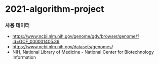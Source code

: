 # 2021-algorithm-project

### 사용 데이터

- https://www.ncbi.nlm.nih.gov/genome/gdv/browser/genome/?id=GCF_000001405.39
- https://www.ncbi.nlm.nih.gov/datasets/genomes/
- NIH, National Library of Medicine - National Center for Biotechnology Information
